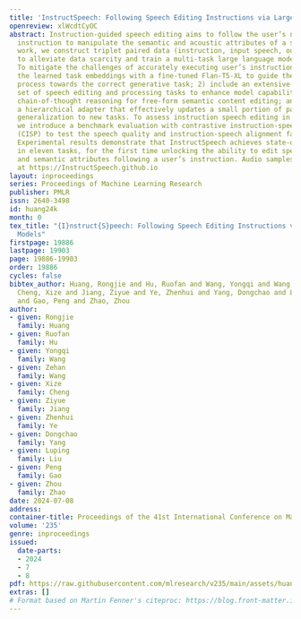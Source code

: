 ```yaml
---
title: 'InstructSpeech: Following Speech Editing Instructions via Large Language Models'
openreview: xlWcdtCyOC
abstract: Instruction-guided speech editing aims to follow the user’s natural language
  instruction to manipulate the semantic and acoustic attributes of a speech. In this
  work, we construct triplet paired data (instruction, input speech, output speech)
  to alleviate data scarcity and train a multi-task large language model named InstructSpeech.
  To mitigate the challenges of accurately executing user’s instructions, we 1) introduce
  the learned task embeddings with a fine-tuned Flan-T5-XL to guide the generation
  process towards the correct generative task; 2) include an extensive and diverse
  set of speech editing and processing tasks to enhance model capabilities; 3) investigate
  chain-of-thought reasoning for free-form semantic content editing; and 4) propose
  a hierarchical adapter that effectively updates a small portion of parameters for
  generalization to new tasks. To assess instruction speech editing in greater depth,
  we introduce a benchmark evaluation with contrastive instruction-speech pre-training
  (CISP) to test the speech quality and instruction-speech alignment faithfulness.
  Experimental results demonstrate that InstructSpeech achieves state-of-the-art results
  in eleven tasks, for the first time unlocking the ability to edit speech’s acoustic
  and semantic attributes following a user’s instruction. Audio samples are available
  at https://InstructSpeech.github.io
layout: inproceedings
series: Proceedings of Machine Learning Research
publisher: PMLR
issn: 2640-3498
id: huang24k
month: 0
tex_title: "{I}nstruct{S}peech: Following Speech Editing Instructions via Large Language
  Models"
firstpage: 19886
lastpage: 19903
page: 19886-19903
order: 19886
cycles: false
bibtex_author: Huang, Rongjie and Hu, Ruofan and Wang, Yongqi and Wang, Zehan and
  Cheng, Xize and Jiang, Ziyue and Ye, Zhenhui and Yang, Dongchao and Liu, Luping
  and Gao, Peng and Zhao, Zhou
author:
- given: Rongjie
  family: Huang
- given: Ruofan
  family: Hu
- given: Yongqi
  family: Wang
- given: Zehan
  family: Wang
- given: Xize
  family: Cheng
- given: Ziyue
  family: Jiang
- given: Zhenhui
  family: Ye
- given: Dongchao
  family: Yang
- given: Luping
  family: Liu
- given: Peng
  family: Gao
- given: Zhou
  family: Zhao
date: 2024-07-08
address:
container-title: Proceedings of the 41st International Conference on Machine Learning
volume: '235'
genre: inproceedings
issued:
  date-parts:
  - 2024
  - 7
  - 8
pdf: https://raw.githubusercontent.com/mlresearch/v235/main/assets/huang24k/huang24k.pdf
extras: []
# Format based on Martin Fenner's citeproc: https://blog.front-matter.io/posts/citeproc-yaml-for-bibliographies/
---
```

